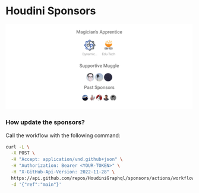 # Houdini Sponsors

![Sponsors](https://raw.githubusercontent.com/HoudiniGraphql/sponsors/main/generated/sponsors.svg)

### How update the sponsors?

Call the workflow with the following command:

```bash
curl -L \
  -X POST \
  -H "Accept: application/vnd.github+json" \
  -H "Authorization: Bearer <YOUR-TOKEN>" \
  -H "X-GitHub-Api-Version: 2022-11-28" \
  https://api.github.com/repos/HoudiniGraphql/sponsors/actions/workflows/generate/dispatches \
  -d '{"ref":"main"}'
```
